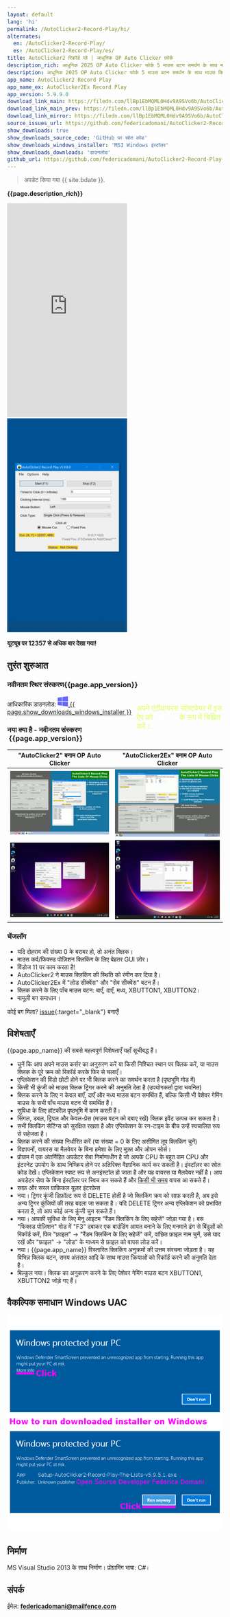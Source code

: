 ```yaml
---
layout: default
lang: 'hi'
permalink: /AutoClicker2-Record-Play/hi/
alternates:
  en: /AutoClicker2-Record-Play/
  es: /AutoClicker2-Record-Play/es/
title: AutoClicker2 रिकॉर्ड प्ले | आधुनिक OP Auto Clicker फ़ोर्क
description_rich: आधुनिक 2025 OP Auto Clicker फोर्क 5 माउस बटन समर्थन के साथ माउस क्लिक के पूरे अनुक्रम को रिकॉर्ड, संपादित, आयात, डीबग और प्लेबैक करने के लिए
description: आधुनिक 2025 OP Auto Clicker फोर्क 5 माउस बटन समर्थन के साथ माउस क्लिक के पूरे अनुक्रम को रिकॉर्ड, संपादित, आयात, डीबग और प्लेबैक करने के लिए
app_name: AutoClicker2 Record Play
app_name_ex: AutoClicker2Ex Record Play
app_version: 5.9.9.0
download_link_main: https://filedn.com/llBp1EbMQML0Hdv9A9SVo6b/AutoClicker2-Record-Play/SOFTUPD/Installer_AC2RecordPlay_v5.9.9.0.msi
download_link_main_prev: https://filedn.com/llBp1EbMQML0Hdv9A9SVo6b/AutoClicker2-Record-Play/SOFTUPD/Installer_AC2RecordPlay_v5.9.9.0.msi
download_link_mirror: https://filedn.com/llBp1EbMQML0Hdv9A9SVo6b/AutoClicker2-Record-Play/SOFTUPD/Installer_AC2RecordPlay_v5.9.9.0.msi
source_issues_url: https://github.com/federicadomani/AutoClicker2-Record-Play-The-Lists-Of-Mouse-Clicks/issues/
show_downloads: true
show_downloads_source_code: 'GitHub पर स्रोत कोड'
show_downloads_windows_installer: 'MSI Windows इंस्टॉलर'
show_downloads_downloads: 'डाउनलोड'
github_url: https://github.com/federicadomani/AutoClicker2-Record-Play-The-Lists-Of-Mouse-Clicks
---
```




> अपडेट किया गया {{ site.bdate }}.

**{{page.description_rich}}**

<div class="video-container">
    <iframe
        width="280"
        height="498"
        src="https://www.youtube.com/embed/MtrP3doKQtU?rel=0&modestbranding=1"
        title="How to use OP Auto Clicker in Minecraft Java in 2025 (in English)"
        frameborder="0"
        allow="accelerometer; autoplay; clipboard-write; encrypted-media; gyroscope; picture-in-picture"
        allowfullscreen
        loading="lazy" >
    </iframe>
    <img src="/assets/images/apptitle.png" width="280" height="498" alt="AutoClicker2 रिकॉर्ड प्ले | आधुनिक OP Auto Clicker फ़ोर्क" />
</div>

**यूट्यूब पर 12357 से अधिक बार देखा गया!**

<a name="QuickStart"></a>
## तुरंत शुरुआत

### नवीनतम स्थिर संस्करण{{page.app_version}}

<div style="float: right; width: 40%; font-size: 1.8vmin; margin-top: 1.8vmin; color: #df6;">अपने एंटीवायरस सॉफ़्टवेयर में इस ऐप को <b style="color: #fff;">क्लीन ऐप</b> के रूप में चिह्नित करें।.</div>

आधिकारिक डाउनलोड: <a class="downloads" href="{{ page.download_link_main }}"><img src="/windows.svg" alt="Windows" /><span class="large_disp">&nbsp;{{ page.show_downloads_windows_installer }}</span></a>

<a name="ChangeLog"></a>
### नया क्या है - नवीनतम संस्करण &nbsp;{{page.app_version}}

"AutoClicker2" बनाम OP Auto Clicker | "AutoClicker2Ex" बनाम OP Auto Clicker
----- | -----
!["AutoClicker2" एप्लिकेशन](../screenshots_new/v5.9.7.1/AutoClicker2_v5.9.7.1-idx64.png) | !["AutoClicker2Ex" एप्लिकेशन](../screenshots_new/v5.9.7.1/AutoClicker2Ex_v5.9.7.1-idx64.png)
![Windows 11 पर "AutoClicker2" एप्लिकेशन](../screenshots_new/v5.9.6.0/Win11-AutoClicker2.jpg) | !["Windows 11 पर "AutoClicker2Ex" एप्लिकेशन](../screenshots_new/v5.9.6.0/Win11-AutoClicker2Ex.jpg)

### चेंजलॉग

* यदि दोहराव की संख्या 0 के बराबर हो, तो अनंत क्लिक।
* माउस कर्व/फिक्स्ड पोज़िशन क्लिकिंग के लिए बेहतर GUI ज़ोर।
* विंडोज 11 पर काम करता है!
* AutoClicker2 ने माउस क्लिकिंग की स्थिति को रंगीन कर दिया है।
* AutoClicker2Ex में "लोड सीक्वेंस" और "सेव सीक्वेंस" बटन हैं।
* क्लिक करने के लिए पाँच माउस बटन: बाएँ, दाएँ, मध्य, XBUTTON1, XBUTTON2।
* मामूली बग समाधान।

कोई बग मिला? [issue]({{page.source_issues_url}}){:target="_blank"} बनाएँ!

<a name="Features"></a>
## विशेषताएँ

{{page.app_name}} की सबसे महत्वपूर्ण विशेषताएँ यहाँ सूचीबद्ध हैं।

* चुनें कि आप अपने माउस कर्सर का अनुसरण करें या किसी निश्चित स्थान पर क्लिक करें, या माउस क्लिक के पूरे क्रम को रिकॉर्ड करके फिर से चलाएँ।
* एप्लिकेशन की विंडो छोटी होने पर भी क्लिक करने का समर्थन करता है (पृष्ठभूमि मोड में)
* किसी भी कुंजी को माउस क्लिक ट्रिगर करने की अनुमति देता है (उपयोगकर्ता द्वारा चयनित)
* क्लिक करने के लिए न केवल बाएँ, दाएँ और मध्य माउस बटन समर्थित हैं, बल्कि किसी भी पेशेवर गेमिंग माउस के सभी पाँच माउस बटन भी समर्थित हैं।
* सुविधा के लिए हॉटकीज़ पृष्ठभूमि में काम करती हैं।
* सिंगल, डबल, ट्रिपल और केवल-प्रेस (माउस बटन को दबाए रखें) क्लिक इवेंट उत्पन्न कर सकता है।
* सभी क्लिकिंग सेटिंग्स को सुरक्षित रखता है और एप्लिकेशन के रन-टाइम के बीच उन्हें स्वचालित रूप से सहेजता है।
* क्लिक करने की संख्या निर्धारित करें (या संख्या = 0 के लिए असीमित लूप क्लिकिंग चुनें)
* विज्ञापनों, वायरस या मैलवेयर के बिना हमेशा के लिए मुफ़्त और ओपन सोर्स।
* प्रोग्राम में एक अंतर्निहित अपडेटर सेवा निर्माणाधीन है जो आपके CPU के बहुत कम CPU और इंटरनेट उपयोग के साथ निष्क्रिय होने पर अतिरिक्त वैज्ञानिक कार्य कर सकती है। इंस्टॉलर का स्रोत कोड देखें। एप्लिकेशन स्पष्ट रूप से अनइंस्टॉल हो जाता है और यह वायरस या मैलवेयर नहीं है। आप अपडेटर सेवा के बिना इंस्टॉलर पर स्विच कर सकते हैं और [किसी भी समय](https://github.com/federicadomani/AutoClicker2-Record-Play-The-Lists-Of-Mouse-Clicks/blob/master/Installer/README.md) वापस आ सकते हैं।
* साफ़ और सरल ग्राफ़िकल यूज़र इंटरफ़ेस
* नया। ट्रिगर कुंजी डिफ़ॉल्ट रूप से DELETE होती है जो क्लिकिंग क्रम को साफ़ करती है, अब इसे अन्य ट्रिगर कुंजियों की तरह बदला जा सकता है। यदि DELETE ट्रिगर अन्य एप्लिकेशन को प्रभावित करता है, तो आप कोई अन्य कुंजी चुन सकते हैं।
* नया। आपकी सुविधा के लिए मेनू आइटम "रैंडम क्लिकिंग के लिए सहेजें" जोड़ा गया है। बस "फिक्स्ड पोज़िशन" मोड में "F3" दबाकर एक बाउंडिंग आयत बनाने के लिए मनमाने ढंग से बिंदुओं को रिकॉर्ड करें, फिर "फ़ाइल" -> "रैंडम क्लिकिंग के लिए सहेजें" करें, वांछित फ़ाइल नाम चुनें, उसे याद रखें और "फ़ाइल" -> "लोड" के माध्यम से फ़ाइल को वापस लोड करें।
* नया। {{page.app_name}} विस्तारित क्लिकिंग अनुक्रमों की उत्तम संरचना जोड़ता है। यह विभिन्न क्लिक बटन, समय अंतराल आदि के साथ माउस क्रियाओं को रिकॉर्ड करने की अनुमति देता है।
* बिल्कुल नया। क्लिक का अनुकरण करने के लिए पेशेवर गेमिंग माउस बटन XBUTTON1, XBUTTON2 जोड़े गए हैं।

## वैकल्पिक समाधान Windows UAC

![वैकल्पिक समाधान Windows UAC](../screenshots_new/v5.9.5.1/AutoClicker_win10uac.png)

## निर्माण

MS Visual Studio 2013 के साथ निर्माण।
प्रोग्रामिंग भाषा: C#।

<a name="Contacts"></a>
## संपर्क

ईमेल: **[federicadomani@mailfence.com](mailto:federicadomani@mailfence.com)**
